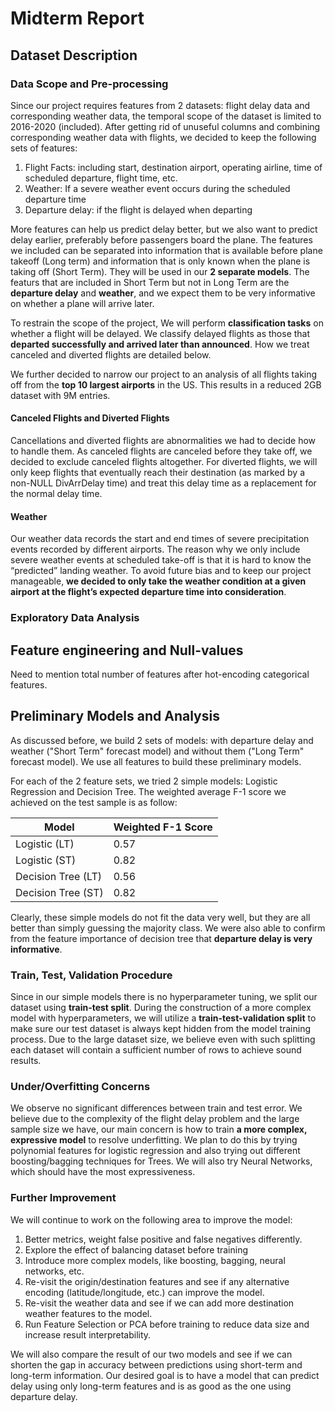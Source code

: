 # Midterm Report
## Dataset Description
### Data Scope and Pre-processing
Since our project requires features from 2 datasets: flight delay data and corresponding weather data, the temporal scope of the dataset is limited to 2016-2020 (included). After getting rid of unuseful columns and combining corresponding weather data with flights, we decided to keep the following sets of features: 
1. Flight Facts: including start, destination airport, operating airline, time of scheduled departure, flight time, etc. 
2. Weather: If a severe weather event occurs during the scheduled departure time
3. Departure delay: if the flight is delayed when departing

More features can help us predict delay better, but we also want to predict delay earlier, preferably before passengers board the plane. The features we included can be separated into information that is available before plane takeoff (Long term) and information that is only known when the plane is taking off (Short Term). They will be used in our **2 separate models**. The featurs that are included in Short Term but not in Long Term are the **departure delay** and **weather**, and we expect them to be very informative on whether a plane will arrive later.

To restrain the scope of the project, We will perform **classification tasks** on whether a flight will be delayed. We classify delayed flights as those that **departed successfully and arrived later than announced**. How we treat canceled and diverted flights are detailed below. 

We further decided to narrow our project to an analysis of all flights taking off from the **top 10 largest airports** in the US. This results in a reduced 2GB dataset with 9M entries.

#### Canceled Flights and Diverted Flights
Cancellations and diverted flights are abnormalities we had to decide how to handle them. As canceled flights are canceled before they take off, we decided to exclude canceled flights altogether. For diverted flights, we will only keep flights that eventually reach their destination (as marked by a non-NULL DivArrDelay time) and treat this delay time as a replacement for the normal delay time.

#### Weather
Our weather data records the start and end times of severe precipitation events recorded by different airports. The reason why we only include severe weather events at scheduled take-off is that it is hard to know the “predicted” landing weather. To avoid future bias and to keep our project manageable, **we decided to only take the weather condition at a given airport at the flight’s expected departure time into consideration**. 

### Exploratory Data Analysis

## Feature engineering and Null-values
Need to mention total number of features after hot-encoding categorical features.

## Preliminary Models and Analysis
As discussed before, we build 2 sets of models: with departure delay and weather ("Short Term" forecast model) and without them ("Long Term" forecast model). We use all features to build these preliminary models.

For each of the 2 feature sets, we tried 2 simple models: Logistic Regression and Decision Tree. The weighted average F-1 score we achieved on the test sample is as follow:

| Model              | Weighted F-1 Score |
| ------------------ | ------------------ |
| Logistic (LT)      | 0.57               |
| Logistic (ST)      | 0.82               |
| Decision Tree (LT) | 0.56               |
| Decision Tree (ST) | 0.82               |

Clearly, these simple models do not fit the data very well, but they are all better than simply guessing the majority class. We were also able to confirm from the feature importance of decision tree that **departure delay is very informative**.

### Train, Test, Validation Procedure
Since in our simple models there is no hyperparameter tuning, we split our dataset using **train-test split**. During the construction of a more complex model with hyperparameters, we will utilize a **train-test-validation split** to make sure our test dataset is always kept hidden from the model training process. Due to the large dataset size, we believe even with such splitting each dataset will contain a sufficient number of rows to achieve sound results.

### Under/Overfitting Concerns
We observe no significant differences between train and test error. We believe due to the complexity of the flight delay problem and the large sample size we have, our main concern is how to train **a more complex, expressive model** to resolve underfitting. We plan to do this by trying polynomial features for logistic regression and also trying out different boosting/bagging techniques for Trees. We will also try Neural Networks, which should have the most expressiveness.

### Further Improvement
We will continue to work on the following area to improve the model:
1. Better metrics, weight false positive and false negatives differently.
2. Explore the effect of balancing dataset before training
3. Introduce more complex models, like boosting, bagging, neural networks, etc.
4. Re-visit the origin/destination features and see if any alternative encoding (latitude/longitude, etc.) can improve the model.
5. Re-visit the weather data and see if we can add more destination weather features to the model.
6. Run Feature Selection or PCA before training to reduce data size and increase result interpretability.

We will also compare the result of our two models and see if we can shorten the gap in accuracy between predictions using short-term and long-term information. Our desired goal is to have a model that can predict delay using only long-term features and is as good as the one using departure delay.